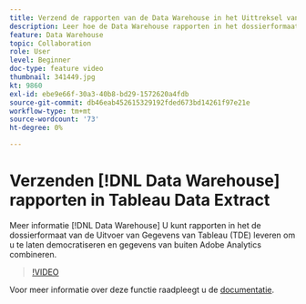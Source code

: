 ```yaml
---
title: Verzend de rapporten van de Data Warehouse in het Uittreksel van Gegevens Tableau
description: Leer hoe de Data Warehouse rapporten in het dossierformaat van de Uitvoer van Gegevens van Tableau (TDE) kan leveren om u te democratiseren en gegevens van buiten Adobe Analytics te combineren.
feature: Data Warehouse
topic: Collaboration
role: User
level: Beginner
doc-type: feature video
thumbnail: 341449.jpg
kt: 9860
exl-id: ebe9e66f-30a3-40b8-bd29-1572620a4fdb
source-git-commit: db46eab452615329192fded673bd14261f97e21e
workflow-type: tm+mt
source-wordcount: '73'
ht-degree: 0%

---
```


# Verzenden [!DNL Data Warehouse] rapporten in Tableau Data Extract

Meer informatie [!DNL Data Warehouse] U kunt rapporten in het de dossierformaat van de Uitvoer van Gegevens van Tableau (TDE) leveren om u te laten democratiseren en gegevens van buiten Adobe Analytics combineren.

>[!VIDEO](https://video.tv.adobe.com/v/341449/?quality=12&learn=on)

Voor meer informatie over deze functie raadpleegt u de [documentatie](https://experienceleague.adobe.com/en/docs/analytics/export/data-warehouse/t-tableau).
